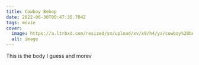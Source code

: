 ```yaml
---
title: Cowboy Bebop
date: 2022-06-30T00:47:35.704Z
tags: movie
cover:
  image: https://a.ltrbxd.com/resized/sm/upload/xv/x9/h4/ya/cowboy%20bebop-1200-1200-675-675-crop-000000.jpg
  alt: image
---
```

This is the body I guess and morev